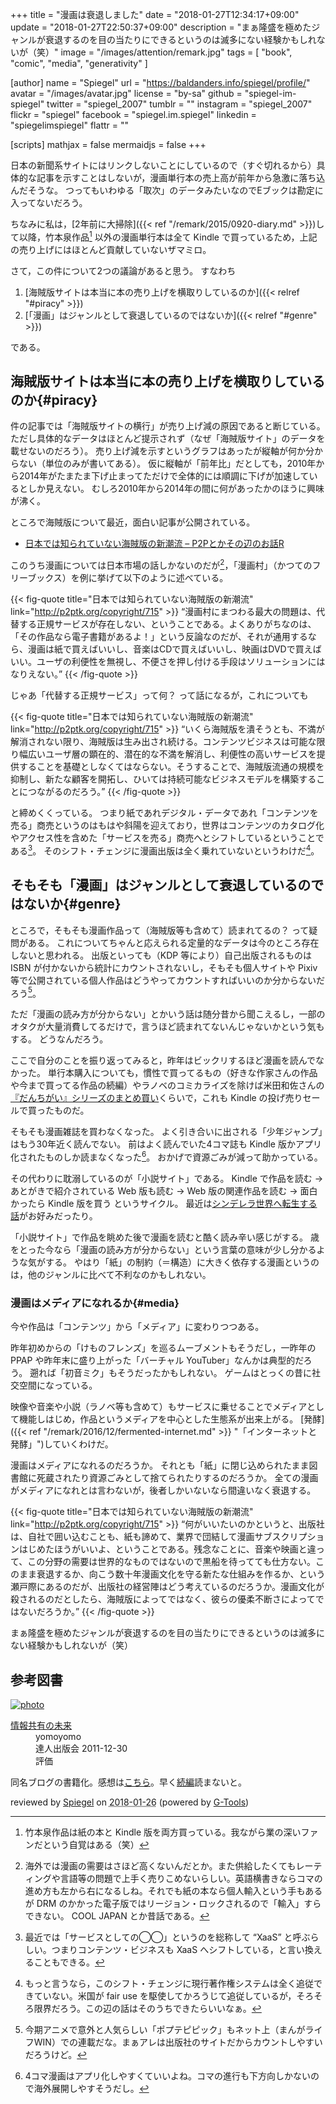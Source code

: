+++
title = "漫画は衰退しました"
date =  "2018-01-27T12:34:17+09:00"
update =  "2018-01-27T22:50:37+09:00"
description = "まぁ隆盛を極めたジャンルが衰退するのを目の当たりにできるというのは滅多にない経験かもしれないが（笑）"
image = "/images/attention/remark.jpg"
tags        = [ "book", "comic", "media", "generativity" ]

[author]
  name      = "Spiegel"
  url       = "https://baldanders.info/spiegel/profile/"
  avatar    = "/images/avatar.jpg"
  license   = "by-sa"
  github    = "spiegel-im-spiegel"
  twitter   = "spiegel_2007"
  tumblr    = ""
  instagram = "spiegel_2007"
  flickr    = "spiegel"
  facebook  = "spiegel.im.spiegel"
  linkedin  = "spiegelimspiegel"
  flattr    = ""

[scripts]
  mathjax = false
  mermaidjs = false
+++

日本の新聞系サイトにはリンクしないことにしているので（すぐ切れるから）具体的な記事を示すことはしないが，漫画単行本の売上高が前年から急激に落ち込んだそうな。
つってもいわゆる「取次」のデータみたいなのでEブックは勘定に入ってないだろう。

ちなみに私は，[2年前に大掃除]({{< ref "/remark/2015/0920-diary.md" >}})して以降，竹本泉作品[^it1] 以外の漫画単行本は全て Kindle で買っているため，上記の売り上げにはほとんど貢献していないザマミロ。

[^it1]: 竹本泉作品は紙の本と Kindle 版を両方買っている。我ながら業の深いファンだという自覚はある（笑）

さて，この件について2つの議論があると思う。
すなわち

1. [海賊版サイトは本当に本の売り上げを横取りしているのか]({{< relref "#piracy" >}})
2. [「漫画」はジャンルとして衰退しているのではないか]({{< relref "#genre" >}})

である。

## 海賊版サイトは本当に本の売り上げを横取りしているのか{#piracy}

件の記事では「海賊版サイトの横行」が売り上げ減の原因であると断じている。
ただし具体的なデータはほとんど提示されず（なぜ「海賊版サイト」のデータを載せないのだろう）。
売り上げ減を示すというグラフはあったが縦軸が何か分からない（単位のみが書いてある）。
仮に縦軸が「前年比」だとしても，2010年から2014年がたまたま下げ止まってただけで全体的には順調に下げが加速しているとしか見えない。
むしろ2010年から2014年の間に何があったかのほうに興味が沸く。

ところで海賊版について最近，面白い記事が公開されている。

- [日本では知られていない海賊版の新潮流 – P2Pとかその辺のお話R](http://p2ptk.org/copyright/715)

このうち漫画については日本市場の話しかないのだが[^cj]，「漫画村」（かつてのフリーブックス）を例に挙げて以下のように述べている。

[^cj]: 海外では漫画の需要はさほど高くないんだとか。また供給したくてもレーティングや言語等の問題で上手く売りこめないらしい。英語横書きならコマの進め方も左から右になるしね。それでも紙の本なら個人輸入という手もあるが DRM のかかった電子版ではリージョン・ロックされるので「輸入」すらできない。 COOL JAPAN とか昔話である。

{{< fig-quote title="日本では知られていない海賊版の新潮流" link="http://p2ptk.org/copyright/715" >}}
<q>漫画村にまつわる最大の問題は、代替する正規サービスが存在しない、ということである。よくありがちなのは、「その作品なら電子書籍があるよ！」という反論なのだが、それが通用するなら、漫画は紙で買えばいいし、音楽はCDで買えばいいし、映画はDVDで買えばいい。ユーザの利便性を無視し、不便さを押し付ける手段はソリューションにはなりえない。</q>
{{< /fig-quote >}}

じゃあ「代替する正規サービス」って何？ って話になるが，これについても

{{< fig-quote title="日本では知られていない海賊版の新潮流" link="http://p2ptk.org/copyright/715" >}}
<q>いくら海賊版を潰そうとも、不満が解消されない限り、海賊版は生み出され続ける。コンテンツビジネスは可能な限り幅広いユーザ層の顕在的、潜在的な不満を解消し、利便性の高いサービスを提供することを基礎としなくてはならない。そうすることで、海賊版流通の規模を抑制し、新たな顧客を開拓し、ひいては持続可能なビジネスモデルを構築することにつながるのだろう。</q>
{{< /fig-quote >}}

と締めくくっている。
つまり紙であれデジタル・データであれ「コンテンツを売る」商売というのはもはや斜陽を迎えており，世界はコンテンツのカタログ化やアクセス性を含めた「サービスを売る」商売へとシフトしているということである[^xaas1]。
そのシフト・チェンジに漫画出版は全く乗れていないというわけだ[^cr1]。

[^xaas1]: 最近では「サービスとしての◯◯」というのを総称して “XaaS” と呼ぶらしい。つまりコンテンツ・ビジネスも XaaS へシフトしている，と言い換えることもできる。
[^cr1]: もっと言うなら，このシフト・チェンジに現行著作権システムは全く追従できていない。米国が fair use を駆使してかろうじて追従しているが，そろそろ限界だろう。この辺の話はそのうちできたらいいなぁ。

## そもそも「漫画」はジャンルとして衰退しているのではないか{#genre}

ところで，そもそも漫画作品って（海賊版等も含めて）読まれてるの？ って疑問がある。
これについてちゃんと応えられる定量的なデータは今のところ存在しないと思われる。
出版といっても（KDP 等により）自己出版されるものは ISBN が付かないから統計にカウントされないし，そもそも個人サイトや Pixiv 等で公開されている個人作品はどうやってカウントすればいいのか分からないだろう[^c1]。

[^c1]: 今期アニメで意外と人気らしい「ポプテピピック」もネット上（まんがライフWIN）での連載だな。まぁアレは出版社のサイトだからカウントしやすいだろうけど。

ただ「漫画の読み方が分からない」とかいう話は随分昔から聞こえるし，一部のオタクが大量消費してるだけで，言うほど読まれてないんじゃないかという気もする。
どうなんだろう。

ここで自分のことを振り返ってみると，昨年はビックリするほど漫画を読んでなかった。
単行本購入についても，慣性で買ってるもの（好きな作家さんの作品や今まで買ってる作品の続編）やラノベのコミカライズを除けば米田和佐さんの[『だんちがい』シリーズのまとめ買い](https://www.amazon.co.jp/exec/obidos/ASIN/B074C2QQRN/baldandersinf-22/)くらいで，これも Kindle の投げ売りセールで買ったものだ。

そもそも漫画雑誌を買わなくなった。
よく引き合いに出される「少年ジャンプ」はもう30年近く読んでない。
前はよく読んでいた4コマ誌も Kindle 版かアプリ化されたものしか読まなくなった[^c2]。
おかげで資源ごみが減って助かっている。

[^c2]: 4コマ漫画はアプリ化しやすくていいよね。コマの進行も下方向しかないので海外展開しやすそうだし。

その代わりに耽溺しているのが「小説サイト」である。
Kindle で作品を読む → あとがきで紹介されている Web 版も読む → Web 版の関連作品を読む → 面白かったら Kindle 版を買う というサイクル。
最近は[シンデレラ世界へ転生する話](https://ncode.syosetu.com/n1898cz/ "ロイヤルウエディングお断り！")がお好みだったり。

「小説サイト」で作品を眺めた後で漫画を読むと酷く読み辛い感じがする。
歳をとった今なら「漫画の読み方が分からない」という言葉の意味が少し分かるような気がする。
やはり「紙」の制約（＝構造）に大きく依存する漫画というのは，他のジャンルに比べて不利なのかもしれない。

### 漫画はメディアになれるか{#media}

今や作品は「コンテンツ」から「メディア」に変わりつつある。

昨年初めからの「けものフレンズ」を巡るムーブメントもそうだし，一昨年の PPAP や昨年末に盛り上がった「バーチャル YouTuber」なんかは典型的だろう。
遡れば「初音ミク」もそうだったかもしれない。
ゲームはとっくの昔に社交空間になっている。

映像や音楽や小説（ラノベ等も含めて）もサービスに乗せることでメディアとして機能しはじめ，作品というメディアを中心とした生態系が出来上がる。
[発酵]({{< ref "/remark/2016/12/fermented-internet.md" >}} "「インターネットと発酵」")していくわけだ。

漫画はメディアになれるのだろうか。
それとも「紙」に閉じ込められたまま図書館に死蔵されたり資源ごみとして捨てられたりするのだろうか。
全ての漫画がメディアになれとは言わないが，後者しかいないなら間違いなく衰退する。

{{< fig-quote title="日本では知られていない海賊版の新潮流" link="http://p2ptk.org/copyright/715" >}}
<q>何がいいたいのかというと、出版社は、自社で囲い込むことも、紙も諦めて、業界で団結して漫画サブスクリプションはじめたほうがいいよ、ということである。残念なことに、音楽や映画と違って、この分野の需要は世界的なものではないので黒船を待ってても仕方ない。このまま衰退するか、向こう数十年漫画文化を守る新たな仕組みを作るか、という瀬戸際にあるのだが、出版社の経営陣はどう考えているのだろうか。漫画文化が殺されるのだとしたら、海賊版によってではなく、彼らの優柔不断さによってではないだろうか。</q>
{{< /fig-quote >}}

まぁ隆盛を極めたジャンルが衰退するのを目の当たりにできるというのは滅多にない経験かもしれないが（笑）

## 参考図書

<div class="hreview" >
	<a class="item url" href="https://tatsu-zine.com/books/infoshare"><img src="https://tatsu-zine.com/images/books/15/cover_s.jpg" alt="photo" class="photo"  /></a>
	<dl>
		<dt class="fn"><a class="item url" href="https://tatsu-zine.com/books/infoshare">情報共有の未来</a></dt>
		<dd>yomoyomo</dd>
		<dd>達人出版会 2011-12-30</dd>
		<dd>評価<abbr class="rating" title="4"><img src="https://images-fe.ssl-images-amazon.com/images/G/01/detail/stars-4-0.gif" alt="" /></abbr></dd>
	</dl>
<p class="description">同名ブログの書籍化。感想は<a href="https://baldanders.info/spiegel/log2/000611.shtml">こちら</a>。早く<a href="https://tatsu-zine.com/books/infoshare2">続編</a>読まないと。</p>
<p class="gtools" >reviewed by <a href='#maker' class='reviewer'>Spiegel</a> on <abbr class="dtreviewed" title="2018-01-26">2018-01-26</abbr> (powered by <a href="http://www.goodpic.com/mt/aws/index.html" >G-Tools</a>)</p>
</div>
